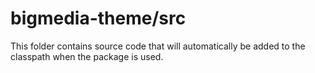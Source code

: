 # bigmedia-theme/src

This folder contains source code that will automatically be added to the classpath when
the package is used.
